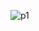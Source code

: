 ![p1](https://github.com/hamzahassancode/Home-Decor-Shop-HTML-CSS-JS/assets/133760155/0da205bd-66ce-4461-a9a6-9c43702970c0)

